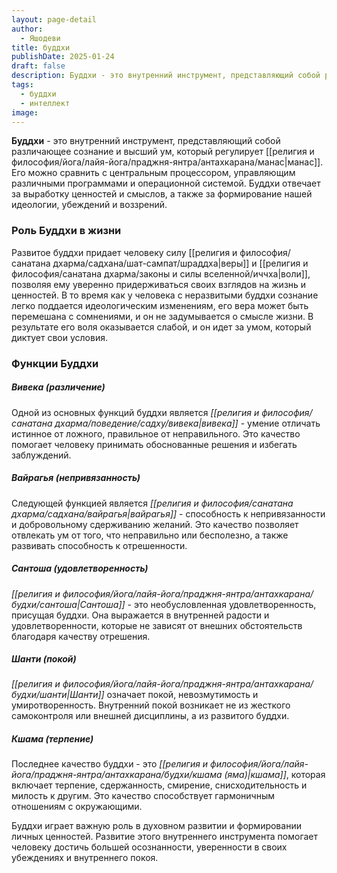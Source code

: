 ```yaml
---
layout: page-detail
author:
  - Яшодеви
title: буддхи
publishDate: 2025-01-24
draft: false
description: Буддхи - это внутренний инструмент, представляющий собой различающее сознание и высший ум, который регулирует манас. Его можно сравнить с центральным процессором, управляющим различными программами и операционной системой. Буддхи отвечает за выработку ценностей и смыслов, а также за формирование нашей идеологии, убеждений и воззрений.
tags:
  - буддхи
  - интеллект
image:
---
```

**Буддхи** - это внутренний инструмент, представляющий собой различающее сознание и высший ум, который регулирует [[религия и философия/йога/лайя-йога/праджня-янтра/антахкарана/манас|манас]]. Его можно сравнить с центральным процессором, управляющим различными программами и операционной системой. Буддхи отвечает за выработку ценностей и смыслов, а также за формирование нашей идеологии, убеждений и воззрений.

### Роль Буддхи в жизни

Развитое буддхи придает человеку силу [[религия и философия/санатана дхарма/садхана/шат-сампат/шраддха|веры]] и [[религия и философия/санатана дхарма/законы и силы вселенной/иччха|воли]], позволяя ему уверенно придерживаться своих взглядов на жизнь и ценностей. В то время как у человека с неразвитыми буддхи сознание легко поддается идеологическим изменениям, его вера может быть перемешана с сомнениями, и он не задумывается о смысле жизни. В результате его воля оказывается слабой, и он идет за умом, который диктует свои условия.

### Функции Буддхи

##### Вивека (различение)

Одной из основных функций буддхи является *[[религия и философия/санатана дхарма/поведение/садху/вивека|вивека]]* - умение отличать истинное от ложного, правильное от неправильного. Это качество помогает человеку принимать обоснованные решения и избегать заблуждений.

##### Вайрагья (непривязанность)

Следующей функцией является *[[религия и философия/санатана дхарма/садхана/вайрагья|вайрагья]]* - способность к непривязанности и добровольному сдерживанию желаний. Это качество позволяет отвлекать ум от того, что неправильно или бесполезно, а также развивать способность к отрешенности.

##### Сантоша (удовлетворенность)

*[[религия и философия/йога/лайя-йога/праджня-янтра/антахкарана/будхи/сантоша|Сантоша]]* - это необусловленная удовлетворенность, присущая буддхи. Она выражается в внутренней радости и удовлетворенности, которые не зависят от внешних обстоятельств благодаря качеству отрешения.

##### Шанти (покой)

*[[религия и философия/йога/лайя-йога/праджня-янтра/антахкарана/будхи/шанти|Шанти]]* означает покой, невозмутимость и умиротворенность. Внутренний покой возникает не из жесткого самоконтроля или внешней дисциплины, а из развитого буддхи.

##### Кшама (терпение)

Последнее качество буддхи - это *[[религия и философия/йога/лайя-йога/праджня-янтра/антахкарана/будхи/кшама (яма)|кшама]]*, которая включает терпение, сдержанность, смирение, снисходительность и милость к другим. Это качество способствует гармоничным отношениям с окружающими.

Буддхи играет важную роль в духовном развитии и формировании личных ценностей. Развитие этого внутреннего инструмента помогает человеку достичь большей осознанности, уверенности в своих убеждениях и внутреннего покоя.